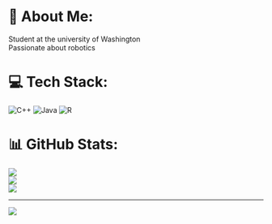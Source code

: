 # 💫 About Me:
Student at the university of Washington<br>Passionate about robotics


# 💻 Tech Stack:
![C++](https://img.shields.io/badge/c++-%2300599C.svg?style=for-the-badge&logo=c%2B%2B&logoColor=white) ![Java](https://img.shields.io/badge/java-%23ED8B00.svg?style=for-the-badge&logo=java&logoColor=white) ![R](https://img.shields.io/badge/r-%23276DC3.svg?style=for-the-badge&logo=r&logoColor=white)
# 📊 GitHub Stats:
![](https://github-readme-stats.vercel.app/api?username=SumedhP&theme=dark&hide_border=false&include_all_commits=true&count_private=false)<br/>
![](https://github-readme-streak-stats.herokuapp.com/?user=SumedhP&theme=dark&hide_border=false)<br/>
![](https://github-readme-stats.vercel.app/api/top-langs/?username=SumedhP&theme=dark&hide_border=false&include_all_commits=true&count_private=false&layout=compact)

---
[![](https://visitcount.itsvg.in/api?id=SumedhP&icon=0&color=0)](https://visitcount.itsvg.in)
